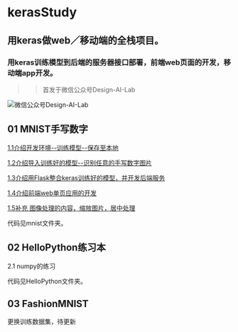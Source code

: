 # kerasStudy
## 用keras做web／移动端的全栈项目。

### 用keras训练模型到后端的服务器接口部署，前端web页面的开发，移动端app开发。

>> 首发于微信公众号Design-AI-Lab

![微信公众号Design-AI-Lab](https://mmbiz.qpic.cn/mmbiz_png/pMDHibpHlCGaANvNXEE6bhHI83Mdb3uyicicqIQwibe09hWfs7dbyl4aGRCSia9Dj9l0TPDdMOyRZsBIVLFB8mWiaDXg/640?wx_fmt=png&tp=webp&wxfrom=5&wx_lazy=1)

## 01 MNIST手写数字
   
[1.1介绍开发环境--训练模型--保存至本地](http://mp.weixin.qq.com/s/Ipyu8uZN_WMXzOAYE162ug)
   
[1.2介绍导入训练好的模型--识别任意的手写数字图片](http://mp.weixin.qq.com/s/MZLViUfKdeaFi1Xxc69_SQ)

[1.3介绍用Flask整合keras训练好的模型，并开发后端服务](http://mp.weixin.qq.com/s/cVDArkpH6hBGtOOuNWgOYg)

[1.4介绍前端web单页应用的开发](http://mp.weixin.qq.com/s/-WUTmflwMwDzgj2FAChsAA)

[1.5补充 图像处理的内容，缩放图片，居中处理](http://mp.weixin.qq.com/s/u-VBRkjfMPrQ6XfM1aFs9w)

代码见mnist文件夹。

## 02 HelloPython练习本
2.1 numpy的练习

代码见HelloPython文件夹。

## 03 FashionMNIST

更换训练数据集，待更新
